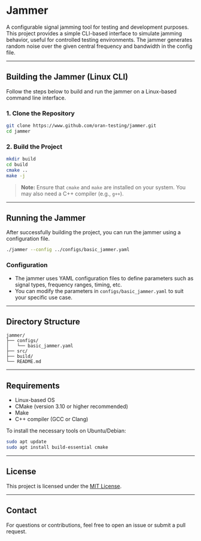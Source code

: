 # Jammer

A configurable signal jamming tool for testing and development purposes. This project provides a simple CLI-based interface to simulate jamming behavior, useful for controlled testing environments. 
The jammer generates random noise over the given central frequency and bandwidth in the config file. 

---

## Building the Jammer (Linux CLI)

Follow the steps below to build and run the jammer on a Linux-based command line interface.

### 1. Clone the Repository

```bash
git clone https://www.github.com/oran-testing/jammer.git
cd jammer
```

### 2. Build the Project

```bash
mkdir build
cd build
cmake ..
make -j
```

> **Note:** Ensure that `cmake` and `make` are installed on your system. You may also need a C++ compiler (e.g., `g++`).

---

## Running the Jammer

After successfully building the project, you can run the jammer using a configuration file.

```bash
./jammer --config ../configs/basic_jammer.yaml
```

### Configuration

- The jammer uses YAML configuration files to define parameters such as signal types, frequency ranges, timing, etc.
- You can modify the parameters in `configs/basic_jammer.yaml` to suit your specific use case.

---

## Directory Structure

```
jammer/
├── configs/
│   └── basic_jammer.yaml
├── src/
├── build/
└── README.md
```

---

## Requirements

- Linux-based OS
- CMake (version 3.10 or higher recommended)
- Make
- C++ compiler (GCC or Clang)

To install the necessary tools on Ubuntu/Debian:

```bash
sudo apt update
sudo apt install build-essential cmake
```

---

## License

This project is licensed under the [MIT License](LICENSE).

---

## Contact

For questions or contributions, feel free to open an issue or submit a pull request.
